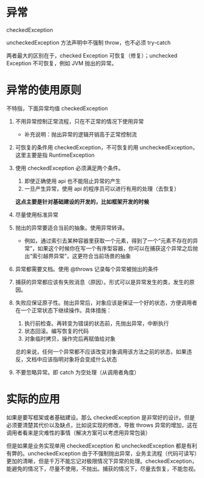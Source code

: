 # 异常

checkedException

uncheckedException 方法声明中不强制 throw，也不必须 try-catch

两者最大的区别在于，checked Exception 可恢复（修复）；unchecked Exception 不可恢复，例如 JVM 抛出的异常。



# 异常的使用原则

不特指，下面异常均值 checkedException

1. 不用异常控制正常流程，只在不正常的情况下使用异常

   - 补充说明：抛出异常的逻辑开销高于正常控制流

2. 可恢复的条件用 checkedException，不可恢复的用 uncheckedException，这里主要是指 RuntimeException

3. 使用 checkedException 必须满足两个条件。

   1. 即使正确使用 api 也不能阻止异常的产生
   2. 一旦产生异常，使用 api 的程序员可以进行有用的处理（去恢复）

   **这点主要是针对基础建设的开发的，比如框架开发的时候**

4. 尽量使用标准异常

5. 抛出的异常要适合当前的抽象。使用异常转译。

   - 例如，通过索引去某种容器里获取一个元素，得到了一个“元素不存在的异常”，如果这个时候你在写一个有序型容器，你可以在捕获这个异常之后抛出“索引越界异常”，这更符合当前场景的抽象

6. 异常都需要文档。使用 @throws 记录每个异常被抛出的条件

7. 捕获的异常都应该有失败消息（原因）。形式可以是异常发生的类，发生的原因。

8. 失败应保证原子性。抛出异常后，对象应该是保证一个好的状态，方便调用者在一个正常状态下继续操作。具体措施：

   1. 执行前检查。再转变为错误的状态前，先抛出异常，中断执行
   2. 状态回滚。编写恢复的代码
   3. 对象临时拷贝，操作完后再赋值给对象

   总的来说，任何一个异常都不应该改变对象调用该方法之前的状态，如果违反，文档中应该指明对象将会变成什么状态

9. 不要忽略异常。即 catch 为空处理（从调用者角度）



# 实际的应用

如果是要写框架或者基础建设。那么 checkedException 是非常好的设计。但是必须要清楚其代价以及缺点，比如说实现的修改，导致 throws 异常的增加，这在调用者看来是灾难性的事情（解决方案可以考虑用异常包装）

但是如果是业务实现单用 checkedException 和 uncheckedException 都是有利有弊的。uncheckedException 由于不强制抛出异常，业务主流程（代码可读写）更加的清晰，但是千万不能忘记对极限情况下异常的处理。checkedException，能避免的情况下，尽量不使用，不抛出。捕获的情况下，尽量去恢复，不能忽视。



